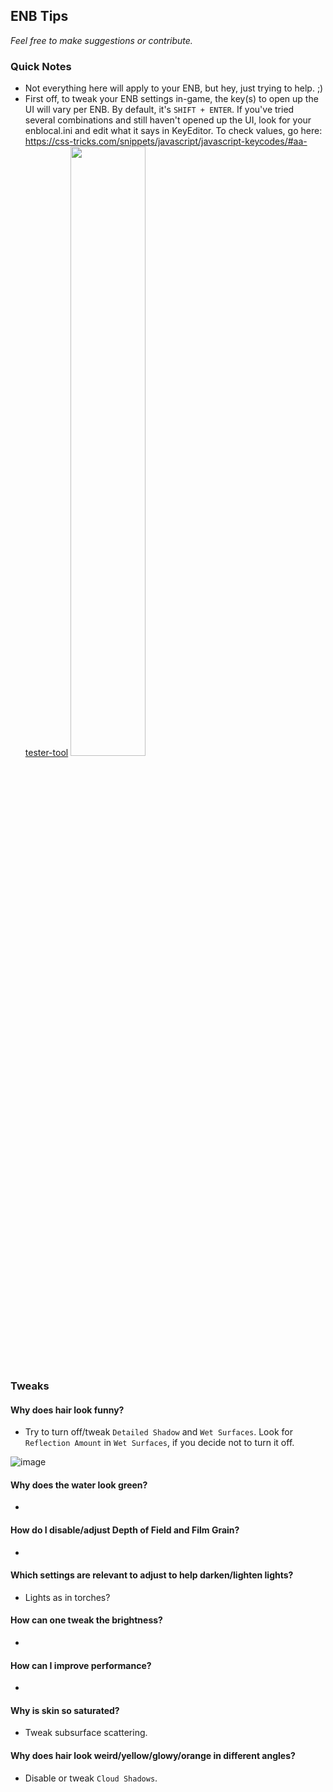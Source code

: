 ## ENB Tips
*Feel free to make suggestions or contribute.*

### Quick Notes
- Not everything here will apply to your ENB, but hey, just trying to help. ;)
- First off, to tweak your ENB settings in-game, the key(s) to open up the UI will vary per ENB. By default, it's `SHIFT + ENTER`. If you've tried several combinations and still haven't opened up the UI, look for your enblocal.ini and edit what it says in KeyEditor. To check values, go here: https://css-tricks.com/snippets/javascript/javascript-keycodes/#aa-tester-tool
<img src="https://imgur.com/eRVASB5.png" width=50%></img>

### Tweaks

#### Why does hair look funny? 
- Try to turn off/tweak `Detailed Shadow` and `Wet Surfaces`. Look for `Reflection Amount` in `Wet Surfaces`, if you decide not to turn it off.

![image](https://user-images.githubusercontent.com/92814468/167032260-00ce0b1b-ff71-445b-865d-14a4f84bf73e.png)

#### Why does the water look green?
- 
#### How do I disable/adjust Depth of Field and Film Grain?
- 
#### Which settings are relevant to adjust to help darken/lighten lights?
- Lights as in torches?

#### How can one tweak the brightness?
- 
#### How can I improve performance?
- 
#### Why is skin so saturated?
- Tweak subsurface scattering.

#### Why does hair look weird/yellow/glowy/orange in different angles?
- Disable or tweak `Cloud Shadows`.
